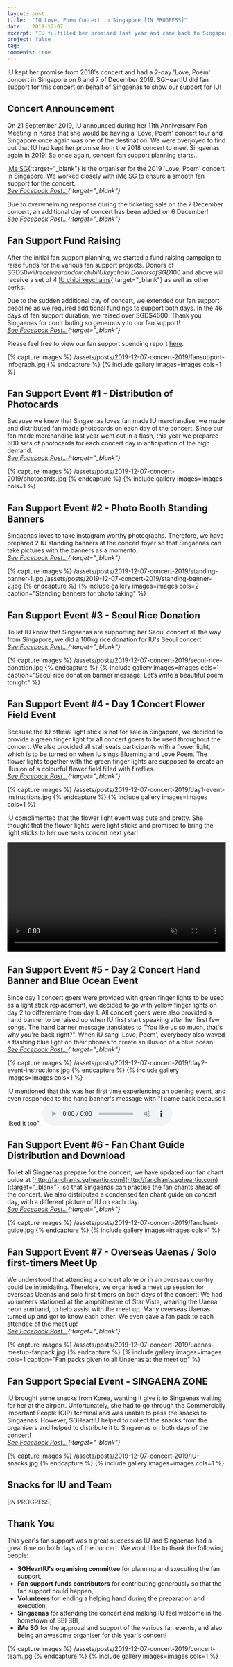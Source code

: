 ```yaml
---
layout: post
title:  "IU Love, Poem Concert in Singapore [IN PROGRESS]"
date:   2019-12-07
excerpt: "IU fulfilled her promised last year and came back to Singapore for a 2-day 'Love, Poem' concert. SG &hearts; IU provided Fan Support for the concert."
project: false
tag:
comments: true
---
```

     
      
IU kept her promise from 2018's concert and had a 2-day 'Love, Poem' concert in Singapore on 6 and 7 of December 2019. 
SGHeartIU did fan support for this concert on behalf of Singaenas to show our support for IU!


## Concert Announcement
On 21 September 2019, IU announced during her 11th Anniversary Fan Meeting in Korea that she would be having a 'Love, Poem' concert tour and Singapore once again was one 
of the destination. We were overjoyed to find out that IU had kept her promise from the 2018 concert to meet Singaenas again in 2019! 
So once again, concert fan support planning starts...

[iMe SG](https://www.facebook.com/imesingapore/){:target="_blank"} is the organiser for the 2019 'Love, Poem' concert in Singapore. We worked closely with iMe SG to ensure 
a smooth fan support for the concert.
<br><i>[See Facebook Post...](https://www.facebook.com/sgheartiu/photos/a.365045247004229/1369657343209676/){:target="_blank"}</i>

Due to overwhelming response during the ticketing sale on the 7 December concert, an additional day of concert has been added on 6 December! 
<br><i>[See Facebook Post...](https://www.facebook.com/sgheartiu/posts/1388642837977793){:target="_blank"}</i>


## Fan Support Fund Raising
After the initial fan support planning, we started a fund raising campaign to raise funds for the various fan support projects. 
Donors of SGD$50 will receive a random chibi IU keychain. Donors of SGD$100 and above will receive a set of 4 [IU chibi keychains](https://www.facebook.com/sgheartiu/posts/1381289105379833){:target="_blank"} as well as other perks. 


Due to the sudden additional day of concert, we extended our fan support deadline as we required additional fundings to support both days.
In the 46 days of fan support duration, we raised over SGD$4600! Thank you Singaenas for contributing so generously to our fan support!
<br><i>[See Facebook Post...](https://www.facebook.com/sgheartiu/photos/a.365045247004229/1372723392903071/){:target="_blank"}</i>

Please feel free to view our fan support spending report <a href="https://www.facebook.com/365013863674034/posts/1164178867090859/" target="_blank">here</a>.

{% capture images %}
    /assets/posts/2019-12-07-concert-2019/fansupport-infograph.jpg
{% endcapture %}
{% include gallery images=images cols=1 %}


## Fan Support Event #1 - Distribution of Photocards
Because we knew that Singaenas loves fan made IU merchandise, we made and distributed fan made photocards on each day of the concert. 
Since our fan made merchandise last year went out in a flash, this year we prepared 600 sets of photocards for each concert day in anticipation of the high demand.
<br><i>[See Facebook Post...](https://www.facebook.com/sgheartiu/photos/a.365052393670181/1422687734573303/){:target="_blank"}</i>

{% capture images %}
    /assets/posts/2019-12-07-concert-2019/photocards.jpg
{% endcapture %}
{% include gallery images=images cols=1 %}


## Fan Support Event #2 - Photo Booth Standing Banners
Singaenas loves to take instagram worthy photographs. Therefore, we have prepared 2 IU standing banners at the concert foyer so that Singaenas can take pictures with the banners as a momento.
<br><i>[See Facebook Post...](https://www.facebook.com/sgheartiu/photos/a.365052393670181/1428460740662669/){:target="_blank"}</i>

{% capture images %}
    /assets/posts/2019-12-07-concert-2019/standing-banner-1.jpg
    /assets/posts/2019-12-07-concert-2019/standing-banner-2.jpg
{% endcapture %}
{% include gallery images=images cols=2 caption="Standing banners for photo taking" %}


## Fan Support Event #3 - Seoul Rice Donation
To let IU know that Singaenas are supporting her Seoul concert all the way from Singapore, we did a 100kg rice donation for IU's Seoul concert!
<br><i>[See Facebook Post...](https://www.facebook.com/sgheartiu/photos/a.365045247004229/1431454343696642/){:target="_blank"}</i>

{% capture images %}
    /assets/posts/2019-12-07-concert-2019/seoul-rice-donation.jpg
{% endcapture %}
{% include gallery images=images cols=1 caption="Seoul rice donation banner message: Let’s write a beautiful poem tonight" %}


## Fan Support Event #4 - Day 1 Concert Flower Field Event
Because the IU official light stick is not for sale in Singapore, we decided to provide a green finger light for all concert goers to be used throughout the concert.
We also provided all stall seats participants with a flower light, which is to be turned on when IU sings Blueming and Love Poem. 
The flower lights together with the green finger lights are supposed to create an illusion of a colourful flower field filled with fireflies.
<br><i>[See Facebook Post...](https://www.facebook.com/sgheartiu/photos/a.365052393670181/1439553612886715/){:target="_blank"}</i>

{% capture images %}
    /assets/posts/2019-12-07-concert-2019/day1-event-instructions.jpg
{% endcapture %}
{% include gallery images=images cols=1 %}


IU complimented that the flower light event was cute and pretty. She thought that the flower lights were light sticks and promised to bring the light sticks to her overseas concert next year!

<video controls width="100%" height="auto" muted>
	<source src="/assets/posts/2019-12-07-concert-2019/IU-compliments-flowerlight.mp4" type="video/mp4">
	Your browser does not support the video tag.
</video>


## Fan Support Event #5 - Day 2 Concert Hand Banner and Blue Ocean Event
Since day 1 concert goers were provided with green finger lights to be used as a light stick replacement, we decided to go with yellow finger lights on day 2 to differentiate from day 1.
All concert goers were also provided a hand banner to be raised up when IU first start speaking after her first few songs. The hand banner message translates to "You like us so much, that's why you're back right?".
When IU sang 'Love, Poem', everybody also waved a flashing blue light on their phones to create an illusion of a blue ocean.
<br><i>[See Facebook Post...](https://www.facebook.com/sgheartiu/photos/pcb.1439566356218774/1441600436015366/){:target="_blank"}</i>

{% capture images %}
    /assets/posts/2019-12-07-concert-2019/day2-event-instructions.jpg
{% endcapture %}
{% include gallery images=images cols=1 %}

IU mentioned that this was her first time experiencing an opening event, and even responded to the hand banner's message with "I came back because I liked it too".
<audio controls>
  <source src="/assets/posts/2019-12-07-concert-2019/IU-handbanner-audio.mp3" type="audio/mpeg">
Your browser does not support the audio element.
</audio>


## Fan Support Event #6 - Fan Chant Guide Distribution and Download
To let all Singaenas prepare for the concert, we have updated our fan chant guide at
[http://fanchants.sgheartiu.com](http://fanchants.sgheartiu.com){:target="_blank"},
so that Singaenas can practise the fan chants ahead of the concert. We also distributed a condensed fan chant guide on concert day, with a different picture of IU on each day.
<br><i>[See Facebook Post...](https://www.facebook.com/sgheartiu/posts/1438980372944039){:target="_blank"}</i>

{% capture images %}
    /assets/posts/2019-12-07-concert-2019/fanchant-guide.jpg
{% endcapture %}
{% include gallery images=images cols=1 %}


## Fan Support Event #7 - Overseas Uaenas / Solo first-timers Meet Up
We understood that attending a concert alone or in an overseas country could be intimidating. Therefore, we organised a meet up session for overseas Uaenas and solo first-timers on both days of the concert!
We had volunteers stationed at the amphitheatre of Star Vista, wearing the Uaena neon armband, to help assist with the meet up. Many overseas Uaenas turned up and got to know each other. 
We even gave a fan pack to each attendee of the meet up!
<br><i>[See Facebook Post...](https://www.facebook.com/sgheartiu/posts/1439529452889131){:target="_blank"}</i>

{% capture images %}
    /assets/posts/2019-12-07-concert-2019/uaenas-meetup-fanpack.jpg
{% endcapture %}
{% include gallery images=images cols=1 caption="Fan packs given to all Unaenas at the meet up" %}



## Fan Support Special Event - SINGAENA ZONE
IU brought some snacks from Korea, wanting it give it to Singaenas waiting for her at the airport. Unfortunately, she had to go through the Commercially Important People (CIP) terminal and was unable to pass the snacks to Singaenas.
However, SGHeartIU helped to collect the snacks from the organisers and helped to distribute it to Singaenas on both days of the concert!
<br><i>[See Facebook Post...](https://www.facebook.com/sgheartiu/posts/1443454632496613){:target="_blank"}</i>

{% capture images %}
    /assets/posts/2019-12-07-concert-2019/IU-snacks.jpg
{% endcapture %}
{% include gallery images=images cols=1 %}


## Snacks for IU and Team
[IN PROGRESS]

## Thank You
This year's fan support was a great success as IU and Singaenas had a great time on both days of the concert.
We would like to thank the following people:
- <b>SGHeartIU's organising committee</b> for planning and executing the fan support,
- <b>Fan support funds contributors</b> for contributing generously so that the fan support could happen,
- <b>Volunteers</b> for lending a helping hand during the preparation and execution,
- <b>Singaenas</b> for attending the concert and making IU feel welcome in the hometown of BBI BBI,
- <b>iMe SG</b> for the approval and support of the various fan events, and also being an awesome organiser for this year's concert!

{% capture images %}
    /assets/posts/2019-12-07-concert-2019/concert-team.jpg
{% endcapture %}
{% include gallery images=images cols=1 %}
